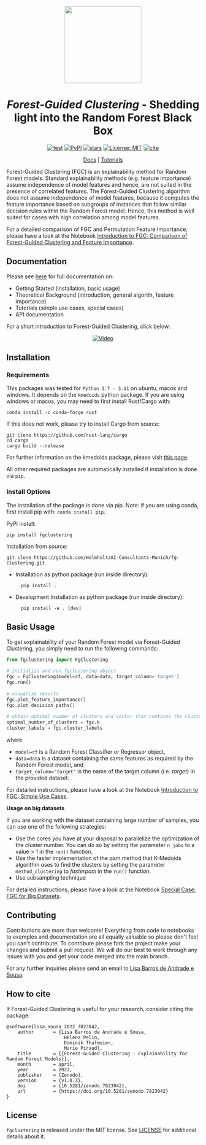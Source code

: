 <div align="center">

<img src="https://raw.githubusercontent.com/HelmholtzAI-Consultants-Munich/fg-clustering/main/docs/source/_figures/FGC_Logo.png" width="200">
	

# *Forest-Guided Clustering* - Shedding light into the Random Forest Black Box 

[![test](https://github.com/HelmholtzAI-Consultants-Munich/fg-clustering/actions/workflows/test.yml/badge.svg)](https://github.com/HelmholtzAI-Consultants-Munich/fg-clustering/actions/workflows/test.yml)
[![PyPI](https://img.shields.io/pypi/v/fgclustering.svg)](https://pypi.org/project/fgclustering)
[![stars](https://img.shields.io/github/stars/HelmholtzAI-Consultants-Munich/forest_guided_clustering?logo=GitHub&color=yellow)](https://github.com/HelmholtzAI-Consultants-Munich/forest_guided_clustering/stargazers)
[![License: MIT](https://img.shields.io/badge/License-MIT-yellow.svg)](https://opensource.org/licenses/MIT)
[![cite](https://zenodo.org/badge/397931780.svg)](https://zenodo.org/badge/latestdoi/397931780)
	
[Docs] | [Tutorials]

[Docs]: https://forest-guided-clustering.readthedocs.io/en/latest/
[Tutorials]: https://github.com/HelmholtzAI-Consultants-Munich/fg-clustering/tree/main/tutorials

</div>

Forest-Guided Clustering (FGC) is an explainability method for Random Forest models. Standard explainability methods (e.g. feature importance) assume independence of model features and hence, are not suited in the presence of correlated features. The Forest-Guided Clustering algorithm does not assume independence of model features, because it computes the feature importance based on subgroups of instances that follow similar decision rules within the Random Forest model. Hence, this method is well suited for cases with high correlation among model features. 

For a detailed comparison of FGC and Permutation Feature Importance, please have a look at the Notebook [Introduction to FGC: Comparison of Forest-Guided Clustering and Feature Importance](https://github.com/HelmholtzAI-Consultants-Munich/fg-clustering/blob/main/tutorials/introduction_to_FGC_comparing_FGC_to_FI.ipynb).

## Documentation

Please see [here](https://forest-guided-clustering.readthedocs.io/) for full documentation on:

- Getting Started (installation, basic usage)
- Theoretical Background (introduction, general algorith, feature importance)
- Tutorials (simple use cases, special cases)
- API documentation

For a short introduction to Forest-Guided Clustering, click below:

<div align="center">

[![Video](http://i.vimeocdn.com/video/1501376117-3e402fde211d1a52080fb16b317efc3786a34d0be852a81cfe3a03aa89adc475-d_295x166)](https://vimeo.com/746443233/07ddf2290b)

</div>

## Installation

### Requirements

This packages was tested for ```Python 3.7 - 3.11``` on ubuntu, macos and windows. It depends on the ```kmedoids``` python package. If you are using windows or macos, you may need to first install Rust/Cargo with:

```
conda install -c conda-forge rust
```

If this does not work, please try to install Cargo from source:

```
git clone https://github.com/rust-lang/cargo
cd cargo
cargo build --release
```

For further information on the kmedoids package, please visit [this page](https://pypi.org/project/kmedoids/).

All other required packages are automatically installed if installation is done via ```pip```.


### Install Options

The installation of the package is done via pip. Note: if you are using conda, first install pip with: ```conda install pip```.

PyPI install:

```
pip install fgclustering
```


Installation from source:

```
git clone https://github.com/HelmholtzAI-Consultants-Munich/fg-clustering.git
```

- Installation as python package (run inside directory):

		pip install .   


- Development Installation as python package (run inside directory):

		pip install -e . [dev]


## Basic Usage

To get explainability of your Random Forest model via Forest-Guided Clustering, you simply need to run the following commands:

```python
from fgclustering import FgClustering
   
# initialize and run fgclustering object
fgc = FgClustering(model=rf, data=data, target_column='target')
fgc.run()
   
# visualize results
fgc.plot_feature_importance()
fgc.plot_decision_paths()
   
# obtain optimal number of clusters and vector that contains the cluster label of each data point
optimal_number_of_clusters = fgc.k
cluster_labels = fgc.cluster_labels
```

where 

- ```model=rf``` is a Random Forest Classifier or Regressor object,
- ```data=data``` is a dataset containing the same features as required by the Random Forest model, and
- ```target_column='target'``` is the name of the target column (i.e. *target*) in the provided dataset. 

For detailed instructions, please have a look at the Notebook [Introduction to FGC: Simple Use Cases](https://github.com/HelmholtzAI-Consultants-Munich/fg-clustering/blob/main/tutorials/introduction_to_FGC_use_cases.ipynb).

**Usage on big datasets**

If you are working with the dataset containing large number of samples, you can use one of the following strategies:

- Use the cores you have at your disposal to parallelize the optimization of the cluster number. You can do so by setting the parameter ```n_jobs``` to a value > 1 in the ```run()``` function.
- Use the faster implementation of the pam method that K-Medoids algorithm uses to find the clusters by setting the parameter  ```method_clustering``` to *fasterpam* in the ```run()``` function.
- Use subsampling technique

For detailed instructions, please have a look at the Notebook [Special Case: FGC for Big Datasets](https://github.com/HelmholtzAI-Consultants-Munich/fg-clustering/blob/main/tutorials/special_case_big_data_with_FGC.ipynb).

## Contributing
 
Contributions are more than welcome! Everything from code to notebooks to examples and documentation are all equally valuable so please don't feel you can't contribute. To contribute please fork the project make your changes and submit a pull request. We will do our best to work through any issues with you and get your code merged into the main branch.

For any further inquiries please send an email to [Lisa Barros de Andrade e Sousa](mailto:lisa.barros@helmholtz-munich.de).

## How to cite

If Forest-Guided Clustering is useful for your research, consider citing the package:

```
@software{lisa_sousa_2022_7823042,
    author       = {Lisa Barros de Andrade e Sousa,
                     Helena Pelin,
                     Dominik Thalmeier,
                     Marie Piraud},
    title        = {{Forest-Guided Clustering - Explainability for Random Forest Models}},
    month        = april,
    year         = 2022,
    publisher    = {Zenodo},
    version      = {v1.0.3},
    doi          = {10.5281/zenodo.7823042},
    url          = {https://doi.org/10.5281/zenodo.7823042}
}
```

## License

```fgclustering``` is released under the MIT license. See [LICENSE](https://github.com/HelmholtzAI-Consultants-Munich/fg-clustering/blob/main/LICENSE) for additional details about it.

